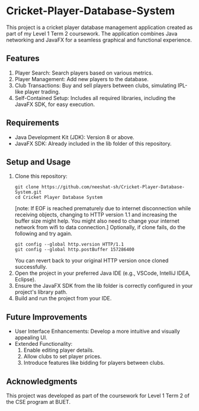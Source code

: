 # Cricket-Player-Database-System
This project is a cricket player database management application created as part of my Level 1 Term 2 coursework. The application combines Java networking and JavaFX for a seamless graphical and functional experience.

## Features
1. Player Search: Search players based on various metrics.
2. Player Management: Add new players to the database.
3. Club Transactions: Buy and sell players between clubs, simulating IPL-like player trading.
4. Self-Contained Setup: Includes all required libraries, including the JavaFX SDK, for easy execution.
## Requirements
- Java Development Kit (JDK): Version 8 or above.
- JavaFX SDK: Already included in the lib folder of this repository.
## Setup and Usage
1. Clone this repository:
    ```
    git clone https://github.com/neeshat-sh/Cricket-Player-Database-System.git
    cd Cricket Player Database System
    ```
    [note: If EOF is reached prematurely due to internet disconnection while receiving objects, changing to HTTP version 1.1 and increasing the buffer size might help. You might also need to change your internet network from wifi to data connection.]
    Optionally, if clone fails, do the following and try again.
    ```
    git config --global http.version HTTP/1.1
    git config --global http.postBuffer 157286400
    ```
    You can revert back to your original HTTP version once cloned successfully.
2. Open the project in your preferred Java IDE (e.g., VSCode, IntelliJ IDEA, Eclipse).
3. Ensure the JavaFX SDK from the lib folder is correctly configured in your project's library path.
4. Build and run the project from your IDE.
## Future Improvements
- User Interface Enhancements: Develop a more intuitive and visually appealing UI.
- Extended Functionality:
    1. Enable editing player details.
    2. Allow clubs to set player prices.
    3. Introduce features like bidding for players between clubs.
## Acknowledgments
This project was developed as part of the coursework for Level 1 Term 2 of the CSE program at BUET.